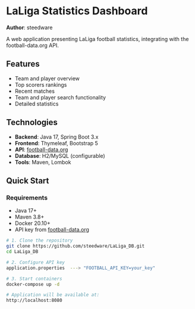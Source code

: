 # LaLiga Statistics Dashboard

**Author**: steedware

A web application presenting LaLiga football statistics, integrating with the football-data.org API.

## Features

- Team and player overview
- Top scorers rankings
- Recent matches
- Team and player search functionality
- Detailed statistics

## Technologies

- **Backend**: Java 17, Spring Boot 3.x
- **Frontend**: Thymeleaf, Bootstrap 5
- **API**: [football-data.org](https://www.football-data.org/)
- **Database**: H2/MySQL (configurable)
- **Tools**: Maven, Lombok

## Quick Start

### Requirements

- Java 17+
- Maven 3.8+
- Docker 20.10+
- API key from [football-data.org](https://www.football-data.org/)

```bash
# 1. Clone the repository
git clone https://github.com/steedware/LaLiga_DB.git
cd LaLiga_DB

# 2. Configure API key
application.properties  ---> "FOOTBALL_API_KEY=your_key" 

# 3. Start containers
docker-compose up -d

# Application will be available at:
http://localhost:8080
```
